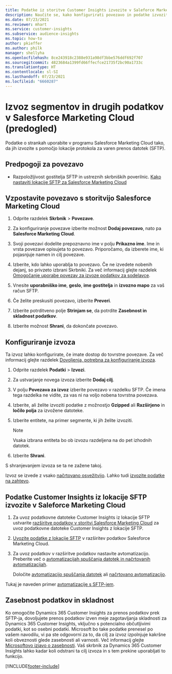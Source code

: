```yaml
---
title: Podatke iz storitve Customer Insights izvozite v Saleforce Marketing Cloud
description: Naučite se, kako konfigurirati povezavo in podatke izvoziti v Salesforce Marketing Cloud.
ms.date: 07/23/2021
ms.reviewer: mhart
ms.service: customer-insights
ms.subservice: audience-insights
ms.topic: how-to
author: pkieffer
ms.author: philk
manager: shellyha
ms.openlocfilehash: 8ce243918c2388e931a98df3bbe576ddf692f707
ms.sourcegitcommit: 4823684a1399fd66ffecfce21735f2bc90a1733c
ms.translationtype: HT
ms.contentlocale: sl-SI
ms.lasthandoff: 07/23/2021
ms.locfileid: "6660287"
---
```

# <a name="export-segments-and-other-data-to-salesforce-marketing-cloud-preview"></a>Izvoz segmentov in drugih podatkov v Salesforce Marketing Cloud (predogled)

Podatke o strankah uporabite v programu Salesforce Marketing Cloud tako, da jih izvozite s pomočjo lokacije protokola za varen prenos datotek (SFTP).

## <a name="prerequisites-for-connection"></a>Predpogoji za povezavo

- Razpoložljivost gostitelja SFTP in ustreznih skrbniških poverilnic. [Kako nastaviti lokacije SFTP za Salesforce Marketing Cloud](https://help.salesforce.com/articleView?id=sf.mc_es_configure_enhanced_ftp.htm&type=5) 

## <a name="set-up-the-connection-to-salesforce-marketing-cloud"></a>Vzpostavite povezavo s storitvijo Salesforce Marketing Cloud

1. Odprite razdelek **Skrbnik** > **Povezave**.

1. Za konfiguriranje povezave izberite možnost **Dodaj povezavo**, nato pa **Salesforce Marketing Cloud**.

1. Svoji povezavi dodelite prepoznavno ime v polju **Prikazno ime**. Ime in vrsta povezave opisujeta to povezavo. Priporočamo, da izberete ime, ki pojasnjuje namen in cilj povezave.

1. Izberite, kdo lahko uporablja to povezavo. Če ne izvedete nobenih dejanj, so privzeto izbrani Skrbniki. Za več informacij glejte razdelek [Omogočanje uporabe povezav za izvoze podatkov za sodelavce](connections.md#allow-contributors-to-use-a-connection-for-exports).

1. Vnesite **uporabniško ime**, **geslo**, **ime gostitelja** in **izvozno mapo** za vaš račun SFTP.

1. Če želite preskusiti povezavo, izberite **Preveri**.

1. Izberite potrditveno polje **Strinjam se**, da potrdite **Zasebnost in skladnost podatkov**.

1. Izberite možnost **Shrani**, da dokončate povezavo.

## <a name="configure-an-export"></a>Konfiguriranje izvoza

Ta izvoz lahko konfigurirate, če imate dostop do tovrstne povezave. Za več informacij glejte razdelek [Dovoljenja, potrebna za konfiguriranje izvoza](export-destinations.md#set-up-a-new-export).

1. Odprite razdelek **Podatki** > **Izvozi**.

1. Za ustvarjanje novega izvoza izberite **Dodaj cilj**.

1. V polju **Povezava za izvoz** izberite povezavo v razdelku SFTP. Če imena tega razdelka ne vidite, za vas ni na voljo nobena tovrstna povezava.

1. Izberite, ali želite izvoziti podatke z možnostjo **Gzipped** ali **Razširjeno** in **ločilo polja** za izvožene datoteke.

1. Izberite entitete, na primer segmente, ki jih želite izvoziti.

   > [!NOTE]
   > Vsaka izbrana entiteta bo ob izvozu razdeljena na do pet izhodnih datotek. 

1. Izberite **Shrani**.

S shranjevanjem izvoza se ta ne zažene takoj.

Izvoz se izvede z vsako [načrtovano osvežitvijo](system.md#schedule-tab). Lahko tudi [izvozite podatke na zahtevo](export-destinations.md#run-exports-on-demand). 

## <a name="import-customer-insights-data-from-sftp-location-to-salesforce-marketing-cloud"></a>Podatke Customer Insights iz lokacije SFTP izvozite v Saleforce Marketing Cloud

1. Za uvoz podatkovne datoteke Customer Insights iz lokacije SFTP ustvarite [razširitve podatkov v storitvi Salesforce Marketing Cloud](https://help.salesforce.com/articleView?id=sf.mc_es_create_data_extension.htm&type=5) za uvoz podatkovne datoteke Customer Insights z lokacije SFTP.

2. [Uvozite podatke z lokacije SFTP](https://help.salesforce.com/articleView?id=sf.mc_es_import_data_extension_classic.htm&type=5) v razširitev podatkov Salesforce Marketing Cloud. 

3. Za uvoz podatkov v razširitve podatkov nastavite avtomatizacijo. Preberite več o [avtomatizacijah spuščanja datotek in načrtovanih avtomatizacijah](https://help.salesforce.com/articleView?id=sf.mc_as_triggered_automations.htm&type=5).

   Določite [avtomatizacijo spuščanja datotek](https://help.salesforce.com/articleView?id=sf.mc_as_define_a_triggered_automation.htm&type=5) ali  [načrtovano avtomatizacijo](https://help.salesforce.com/articleView?id=sf.mc_as_define_a_scheduled_automation.htm&type=5). 

Tukaj je naveden primer [avtomatizacije s SFTP-jem](https://help.salesforce.com/articleView?id=sf.mc_as_ftp_and_triggered_automation_scenario.htm&type=5).

## <a name="data-privacy-and-compliance"></a>Zasebnost podatkov in skladnost

Ko omogočite Dynamics 365 Customer Insights za prenos podatkov prek SFTP-ja, dovoljujete prenos podatkov izven meje zagotavljanja skladnosti za Dynamics 365 Customer Insights, vključno s potencialno občutljivimi podatki, kot so osebni podatki. Microsoft bo take podatke prenesel po vašem navodilu, vi pa ste odgovorni za to, da cilj za izvoz izpolnjuje kakršne koli obveznosti glede zasebnosti ali varnosti. Več informacij glejte [Microsoftovo izjavo o zasebnosti](https://go.microsoft.com/fwlink/?linkid=396732).
Vaš skrbnik za Dynamics 365 Customer Insights lahko kadar koli odstrani ta cilj izvoza in s tem prekine uporabljati to funkcijo.

[!INCLUDE[footer-include](../includes/footer-banner.md)]
